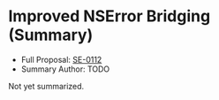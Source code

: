 # Improved NSError Bridging (Summary)

* Full Proposal: [SE-0112](https://github.com/apple/swift-evolution/blob/main/proposals/0112-nserror-bridging.md)
* Summary Author: TODO

Not yet summarized.
